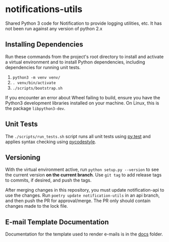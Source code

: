# notifications-utils

Shared Python 3 code for Notification to provide logging utilities, etc.  It has not been run against any version of python 2.x

## Installing Dependencies

Run these commands from the project's root directory to install and activate a virtual environment and to install Python dependencies, including dependencies for running unit tests.

1. `python3 -m venv venv/`
2. `. venv/bin/activate`
3. `./scripts/bootstrap.sh`

If you encounter an error about Wheel failing to build, ensure you have the Python3 development libraries installed on your machine.  On Linux, this is the package `libpython3-dev`.

## Unit Tests

The `./scripts/run_tests.sh` script runs all unit tests using [py.test](http://pytest.org/latest/) and applies syntax checking using [pycodestyle](https://pypi.python.org/pypi/pycodestyle).

## Versioning

With the virtual environment active, run `python setup.py --version` to see the current version **on the current branch**.  Use `git tag` to add release tags to commits, if desired, and push the tags.

After merging changes in this repository, you must update notification-api to use the changes.  Run `poetry update notification-utils` in an api branch, and then push the PR for approval/merge. The PR only should contain changes made to the lock file.

## E-mail Template Documentation

Documentation for the template used to render e-mails is in the [docs](./docs/README.md) folder.
